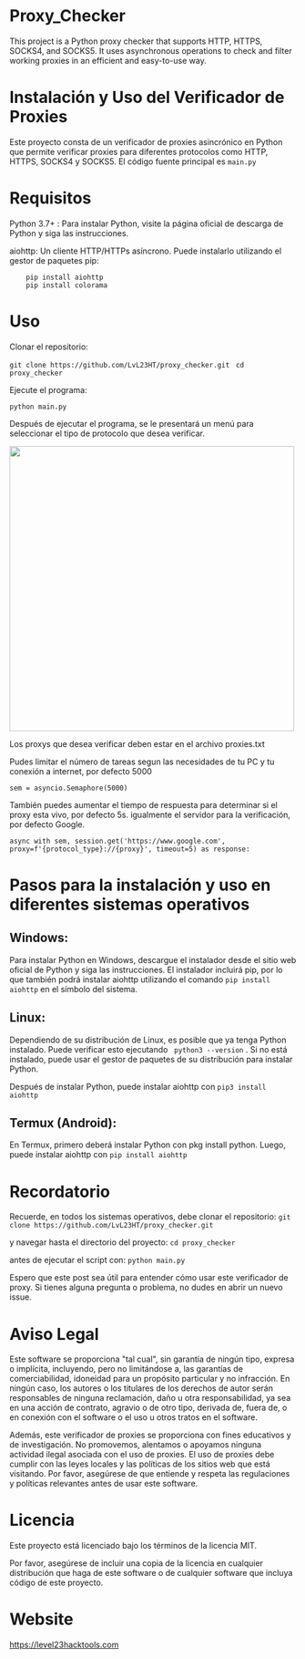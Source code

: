 # Proxy_Checker
This project is a Python proxy checker that supports HTTP, HTTPS, SOCKS4, and SOCKS5.  It uses asynchronous operations to check and filter working proxies in an efficient and easy-to-use way.



# Instalación y Uso del Verificador de Proxies

Este proyecto consta de un verificador de proxies asincrónico en Python que permite verificar proxies para diferentes protocolos como HTTP, HTTPS, SOCKS4 y SOCKS5. El código fuente principal es ```main.py```

# Requisitos

Python 3.7+ : Para instalar Python, visite la página oficial de descarga de Python y siga las instrucciones.

aiohttp: Un cliente HTTP/HTTPs asíncrono. Puede instalarlo utilizando el gestor de paquetes pip:


```
    pip install aiohttp
    pip install colorama
```

# Uso

Clonar el repositorio:


```git clone https://github.com/LvL23HT/proxy_checker.git ```
``` cd proxy_checker ```

Ejecute el programa:


```python main.py ```

Después de ejecutar el programa, se le presentará un menú para seleccionar el tipo de protocolo que desea verificar.

<img src="https://github.com/LvL23HT/Proxy_Checker/blob/main/screenshot.png" width="500">

Los proxys que desea verificar deben estar en el archivo proxies.txt

Pudes limitar el número de tareas segun las necesidades de tu PC y tu conexión a internet, por defecto 5000

```sem = asyncio.Semaphore(5000)```

También puedes aumentar el tiempo de respuesta para determinar si el proxy esta vivo, por defecto 5s. igualmente el servidor para la verificación, por defecto Google.

```async with sem, session.get('https://www.google.com', proxy=f'{protocol_type}://{proxy}', timeout=5) as response:```

# Pasos para la instalación y uso en diferentes sistemas operativos

## Windows:

Para instalar Python en Windows, descargue el instalador desde el sitio web oficial de Python y siga las instrucciones. El instalador incluirá pip, por lo que también podrá instalar aiohttp utilizando el comando ```pip install aiohttp``` en el símbolo del sistema.

## Linux:

Dependiendo de su distribución de Linux, es posible que ya tenga Python instalado. Puede verificar esto ejecutando ``` python3 --version``` . Si no está instalado, puede usar el gestor de paquetes de su distribución para instalar Python.

Después de instalar Python, puede instalar aiohttp con 
```pip3 install aiohttp```

## Termux (Android):

En Termux, primero deberá instalar Python con pkg install python. Luego, puede instalar aiohttp con ```pip install aiohttp```

# Recordatorio

Recuerde, en todos los sistemas operativos, debe clonar el repositorio:
```git clone https://github.com/LvL23HT/proxy_checker.git```  

y navegar hasta el directorio del proyecto:
```cd proxy_checker```

antes de ejecutar el script con: 
```python main.py```

Espero que este post sea útil para entender cómo usar este verificador de proxy. Si tienes alguna pregunta o problema, no dudes en abrir un nuevo issue.


# Aviso Legal

Este software se proporciona "tal cual", sin garantía de ningún tipo, expresa o implícita, incluyendo, pero no limitándose a, las garantías de comerciabilidad, idoneidad para un propósito particular y no infracción. En ningún caso, los autores o los titulares de los derechos de autor serán responsables de ninguna reclamación, daño u otra responsabilidad, ya sea en una acción de contrato, agravio o de otro tipo, derivada de, fuera de, o en conexión con el software o el uso u otros tratos en el software.

Además, este verificador de proxies se proporciona con fines educativos y de investigación. No promovemos, alentamos o apoyamos ninguna actividad ilegal asociada con el uso de proxies. El uso de proxies debe cumplir con las leyes locales y las políticas de los sitios web que está visitando. Por favor, asegúrese de que entiende y respeta las regulaciones y políticas relevantes antes de usar este software.


# Licencia

Este proyecto está licenciado bajo los términos de la licencia MIT.


Por favor, asegúrese de incluir una copia de la licencia en cualquier distribución que haga de este software o de cualquier software que incluya código de este proyecto.

# Website

https://level23hacktools.com
